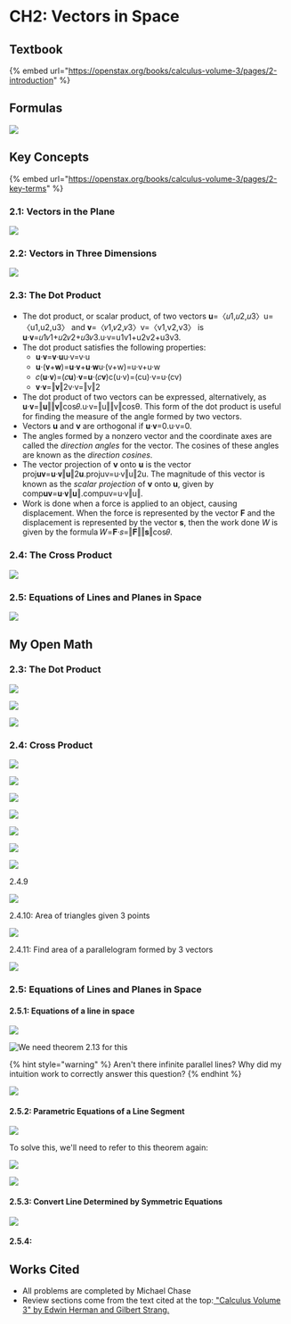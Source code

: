 # CH2: Vectors in Space

## Textbook

{% embed url="https://openstax.org/books/calculus-volume-3/pages/2-introduction" %}

## Formulas

![](<../../.gitbook/assets/image (480).png>)

## Key Concepts

{% embed url="https://openstax.org/books/calculus-volume-3/pages/2-key-terms" %}

### 2.1: Vectors in the Plane

![](<../../.gitbook/assets/image (485).png>)

### 2.2: Vectors in Three Dimensions

![](<../../.gitbook/assets/image (484).png>)

### 2.3: The Dot Product

* The dot product, or scalar product, of two vectors 𝐮=〈𝑢1,𝑢2,𝑢3〉u=〈u1,u2,u3〉 and 𝐯=〈𝑣1,𝑣2,𝑣3〉v=〈v1,v2,v3〉 is 𝐮·𝐯=𝑢1𝑣1+𝑢2𝑣2+𝑢3𝑣3.u·v=u1v1+u2v2+u3v3.
* The dot product satisfies the following properties:
  * 𝐮·𝐯=𝐯·𝐮u·v=v·u
  * 𝐮·(𝐯+𝐰)=𝐮·𝐯+𝐮·𝐰u·(v+w)=u·v+u·w
  * 𝑐(𝐮·𝐯)=(𝑐𝐮)·𝐯=𝐮·(𝑐𝐯)c(u·v)=(cu)·v=u·(cv)
  * 𝐯·𝐯=‖𝐯‖2v·v=‖v‖2
* The dot product of two vectors can be expressed, alternatively, as 𝐮·𝐯=‖𝐮‖‖𝐯‖cos𝜃.u·v=‖u‖‖v‖cosθ. This form of the dot product is useful for finding the measure of the angle formed by two vectors.
* Vectors **u** and **v** are orthogonal if 𝐮·𝐯=0.u·v=0.
* The angles formed by a nonzero vector and the coordinate axes are called the _direction angles_ for the vector. The cosines of these angles are known as the _direction cosines_.
* The vector projection of **v** onto **u** is the vector proj𝐮𝐯=𝐮·𝐯‖𝐮‖2𝐮.projuv=u·v‖u‖2u. The magnitude of this vector is known as the _scalar projection_ of **v** onto **u**, given by comp𝐮𝐯=𝐮·𝐯‖𝐮‖.compuv=u·v‖u‖.
* Work is done when a force is applied to an object, causing displacement. When the force is represented by the vector **F** and the displacement is represented by the vector **s**, then the work done _W_ is given by the formula 𝑊=𝐅·𝑠=‖𝐅‖‖𝐬‖cos𝜃.

### 2.4: The Cross Product

![](<../../.gitbook/assets/image (482).png>)

### 2.5: Equations of Lines and Planes in Space

![](<../../.gitbook/assets/image (481).png>)

## My Open Math

### 2.3: The Dot Product

![](<../../.gitbook/assets/image (466).png>)

![](<../../.gitbook/assets/image (467).png>)

![](<../../.gitbook/assets/image (468).png>)

### 2.4: Cross Product

![](<../../.gitbook/assets/image (470).png>)

![](<../../.gitbook/assets/image (469).png>)

![](<../../.gitbook/assets/image (471).png>)

![](<../../.gitbook/assets/image (472).png>)



![](<../../.gitbook/assets/image (473).png>)



![](<../../.gitbook/assets/image (474).png>)

![](<../../.gitbook/assets/image (475).png>)



2.4.9

![](<../../.gitbook/assets/image (476).png>)

2.4.10: Area of triangles given 3 points

![](<../../.gitbook/assets/image (477).png>)

2.4.11: Find area of a parallelogram formed by 3 vectors

![](<../../.gitbook/assets/image (478).png>)

### 2.5: Equations of Lines and Planes in Space

#### 2.5.1: Equations of a line in space

![](<../../.gitbook/assets/image (487).png>)

![We need theorem 2.13 for this](<../../.gitbook/assets/image (486).png>)

{% hint style="warning" %}
Aren't there infinite parallel lines? Why did my intuition work to correctly answer this question?
{% endhint %}

![](<../../.gitbook/assets/image (489).png>)

#### 2.5.2: Parametric Equations of a Line Segment

![](<../../.gitbook/assets/image (491).png>)



To solve this, we'll need to refer to this theorem again:

![](<../../.gitbook/assets/image (492).png>)

![](<../../.gitbook/assets/image (493).png>)

#### 2.5.3: Convert Line Determined by Symmetric Equations

![](<../../.gitbook/assets/image (495).png>)

#### 2.5.4:&#x20;

## Works Cited

* All problems are completed by Michael Chase
* Review sections come from the text cited at the top:[ "Calculus Volume 3" by Edwin Herman and Gilbert Strang. ](https://openstax.org/details/books/calculus-volume-3)
